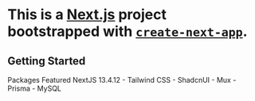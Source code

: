 # This is a [Next.js](https://nextjs.org/) project bootstrapped with [`create-next-app`](https://github.com/vercel/next.js/tree/canary/packages/create-next-app).

## Getting Started

Packages Featured
NextJS 13.4.12 - Tailwind CSS - ShadcnUI - Mux - Prisma - MySQL 